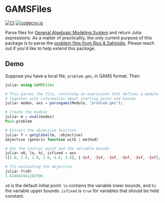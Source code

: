# GAMSFiles

[![CI](https://github.com/HolyLab/GAMSFiles.jl/actions/workflows/CI.yml/badge.svg)](https://github.com/HolyLab/GAMSFiles.jl/actions/workflows/CI.yml)
[![codecov.io](http://codecov.io/github/HolyLab/GAMSFiles.jl/coverage.svg?branch=master)](http://codecov.io/github/HolyLab/GAMSFiles.jl?branch=master)

Parse files for [General Algebraic Modeling System](https://www.gams.com/) and return
Julia expressions.
As a matter of practicality, the only current purpose of this package is to parse
the [problem files from Rios & Sahinidis](https://sahinidis.coe.gatech.edu/dfo).
Please reach out if you'd like to help extend this package. 

## Demo

Suppose you have a local file, `problem.gms`, in GAMS format. Then

```julia
julia> using GAMSFiles

# This parses the file, returning an expression that defines a module
# together with information about starting point and bounds
julia> modex, axs = parsegams(Module, "problem.gms");

# Create the module
julia> m = eval(modex)
Main.problem

# Extract the objective function
julia> f = getglobal(m, :objective)
objective (generic function with 1 method)

# Get the initial point and the variable bounds
julia> x0, lo, hi, isfixed = axs
([1.0, 2.0, 1.0, 1.0, 4.0, 3.0], [-Inf, -Inf, -Inf, -Inf, -Inf, -Inf], [Inf, Inf, Inf, Inf, Inf, Inf], [false, false, false, false, false, false])

# Try evaluating the objective
julia> f(x0)
1.624842441282596
```

`x0` is the default initial point. `lo` contains the variable lower bounds, and `hi` the variable upper bounds.
`isfixed` is `true` for variables that should be held constant.
